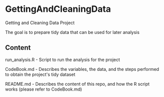 GettingAndCleaningData
======================

Getting and Cleaning Data Project

The goal is to prepare tidy data that can be used for later analysis

Content
-------

run_analysis.R - Script to run the analysis for the project

CodeBook.md - Describes the variables, the data, and the steps performed to obtain the project's tidy dataset

README.md - Describes the content of this repo, and how the R script works (please refer to CodeBook.md)


